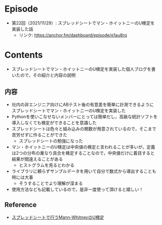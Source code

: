 # Episode
- 第22回（2021/11/29）: スプレッドシートでマン・ホイットニーのU検定を実装した話
  - リンク: https://anchor.fm/dashboard/episode/e1au8rq
  
# Contents
- スプレッドシートでマン・ホイットニーのU検定を実装した個人ブログを書いたので，その紹介と内容の説明

## 内容
- 社内の非エンジニア向けにABテスト後の有意差を簡単に計測できるようにスプレッドシートでマン・ホイットニーのU検定を実装した
- Pythonを使いこなせないメンバーにとっては簡単だし，高級な統計ソフトを導入しなくても検定ができることを意識した
- スプレッドシートは色々と組み込みの関数が用意されているので，そこまで苦労せずに作ることができた
  - スプレッドシートの勉強になった
- マン・ホイットニーのU検定は中央値の検定と言われることが多いが，定義は2つの分布の重なり具合を検定することなので，中央値だけに着目すると結果が間違えることがある
  - ヒストグラムを見るとわかる
- ライブラリに頼らずサンプルデータを用いて自分で数式から導出することも時には大事
  - そうすることでより理解が深まる
- 使用方法なども記載しているので，是非一度使って頂けると嬉しい！

## Reference
- [スプレッドシートで行うMann-WhitneyのU検定](https://masatakashiwagi.github.io/portfolio/post/mann-whitney-utest-in-spreadsheet/)
